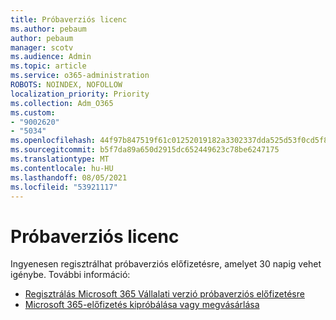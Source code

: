```yaml
---
title: Próbaverziós licenc
ms.author: pebaum
author: pebaum
manager: scotv
ms.audience: Admin
ms.topic: article
ms.service: o365-administration
ROBOTS: NOINDEX, NOFOLLOW
localization_priority: Priority
ms.collection: Adm_O365
ms.custom:
- "9002620"
- "5034"
ms.openlocfilehash: 44f97b847519f61c01252019182a3302337dda525d53f0cd5f82e3682218a81e
ms.sourcegitcommit: b5f7da89a650d2915dc652449623c78be6247175
ms.translationtype: MT
ms.contentlocale: hu-HU
ms.lasthandoff: 08/05/2021
ms.locfileid: "53921117"
---
```

# <a name="trial-license"></a>Próbaverziós licenc

Ingyenesen regisztrálhat próbaverziós előfizetésre, amelyet 30 napig vehet igénybe. További információ:

- [Regisztrálás Microsoft 365 Vállalati verzió próbaverziós előfizetésre](https://docs.microsoft.com/microsoft-365/commerce/sign-up-for-office-365-trial?view=o365-worldwide)
- [Microsoft 365-előfizetés kipróbálása vagy megvásárlása](https://docs.microsoft.com/microsoft-365/commerce/try-or-buy-microsoft-365?view=o365-worldwide)
